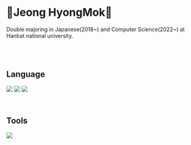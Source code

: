 # 🌱**Jeong HyongMok**🌱

Double majoring in Japanese(2018~) and Computer Science(2022~) at Hanbat national university.  
<br/><br/><br/>
  
  

## Language

<img
  src="https://img.shields.io/badge/Python-3776AB?style=flat-square&logo=Python&logoColor=white"
/>
<img
  src="https://img.shields.io/badge/JAVA-007396?style=flat-square&logo=JAVA&logoColor=white"
/>
<img
  src="https://img.shields.io/badge/Android-3DDC84?style=flat-square&logo=Android&logoColor=white"
/>

<br/>

## Tools
<img
  src="https://img.shields.io/badge/Github-000000?style=flat-square&logo=Github&logoColor=white"
/>
